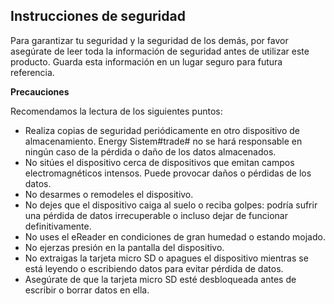 ## Instrucciones de seguridad
Para garantizar tu seguridad y la seguridad de los demás, por favor asegúrate de leer toda la información de seguridad antes de utilizar este producto. Guarda esta información en un lugar seguro para futura referencia.

**Precauciones**

Recomendamos la lectura de los siguientes puntos:
- Realiza copias de seguridad periódicamente en otro dispositivo de almacenamiento. Energy Sistem#trade# no se hará responsable en ningún caso de la pérdida o daño de los datos almacenados.
- No sitúes el dispositivo cerca de dispositivos que emitan campos electromagnéticos intensos. Puede provocar daños o pérdidas de los datos.
- No desarmes o remodeles el dispositivo.
- No dejes que el dispositivo caiga al suelo o reciba golpes: podría sufrir una pérdida de datos irrecuperable o incluso dejar de funcionar definitivamente.
- No uses el eReader en condiciones de gran humedad o estando mojado.
- No ejerzas presión en la pantalla del dispositivo.
- No extraigas la tarjeta micro SD o apagues el dispositivo mientras se está leyendo o escribiendo datos para evitar pérdida de datos.
- Asegúrate de que la tarjeta micro SD esté desbloqueada antes de escribir o borrar datos en ella.
